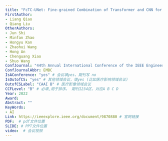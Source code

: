 ```yaml
---
title: "FcTC-UNet: Fine-grained Combination of Transformer and CNN for Thoracic Organs Segmentation"
FirstAuthor:
- Liang Qiao
- Qiang Liu
OtherAuthors:
- Jun Shi
- Minfan Zhao
- Hongyu Kan
- Zhaohui Wang
- Hong An
- Chenguang Xiao
- Shuo Wang
ConfJournal: "44th Annual International Conference of the IEEE Engineering in Medicine & Biology Society"
ConfJournalAbbr: EMBC
IsAConference: "yes" # 会议填yes，期刊写 no
IsOutofCS: "yes" # 其他领域会议，填yes (比如医疗影响领域会议)
OutofCSLabel: "CAAI B" # 医疗影像领域会议
CCFLevel: "B" # 必填,用于排序。 期刊1234区，对应A B C D
Year: 2022
Award: 
Abstract: ""
KeyWords:
- AI
Link: https://ieeexplore.ieee.org/document/9870880 # 官网链接 
PDF:  # pdf文件位置
SLIDE: # PPT文件位置
video:  # 会议视频
---
```

